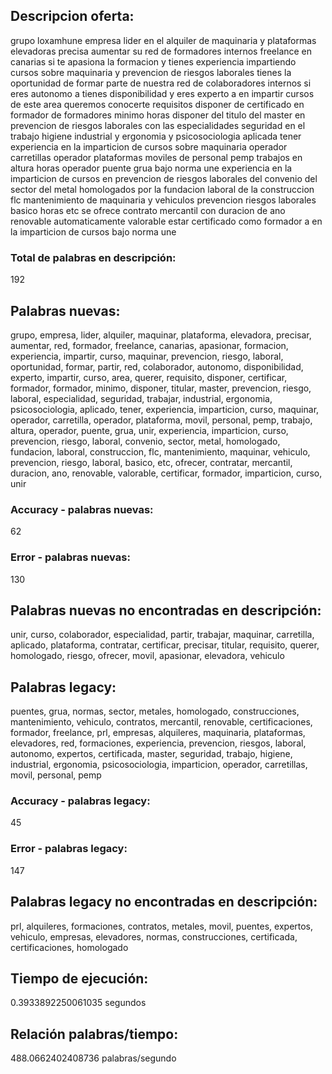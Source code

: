 ## Descripcion oferta: 
grupo loxamhune empresa lider en el alquiler de maquinaria y plataformas elevadoras precisa aumentar su red de formadores internos freelance en canarias si te apasiona la formacion y tienes experiencia impartiendo cursos sobre maquinaria y prevencion de riesgos laborales tienes la oportunidad de formar parte de nuestra red de colaboradores internos si eres autonomo a tienes disponibilidad y eres experto a en impartir cursos de este area queremos conocerte requisitos disponer de certificado en formador de formadores minimo horas disponer del titulo del master en prevencion de riesgos laborales con las especialidades seguridad en el trabajo higiene industrial y ergonomia y psicosociologia aplicada tener experiencia en la imparticion de cursos sobre maquinaria operador carretillas operador plataformas moviles de personal pemp trabajos en altura horas operador puente grua bajo norma une experiencia en la imparticion de cursos en prevencion de riesgos laborales del convenio del sector del metal homologados por la fundacion laboral de la construccion flc mantenimiento de maquinaria y vehiculos prevencion riesgos laborales basico horas etc se ofrece contrato mercantil con duracion de ano renovable automaticamente valorable estar certificado como formador a en la imparticion de cursos bajo norma une 
### Total de palabras en descripción: 
192

## Palabras nuevas: 
grupo, empresa, lider, alquiler, maquinar, plataforma, elevadora, precisar, aumentar, red, formador, freelance, canarias, apasionar, formacion, experiencia, impartir, curso, maquinar, prevencion, riesgo, laboral, oportunidad, formar, partir, red, colaborador, autonomo, disponibilidad, experto, impartir, curso, area, querer, requisito, disponer, certificar, formador, formador, minimo, disponer, titular, master, prevencion, riesgo, laboral, especialidad, seguridad, trabajar, industrial, ergonomia, psicosociologia, aplicado, tener, experiencia, imparticion, curso, maquinar, operador, carretilla, operador, plataforma, movil, personal, pemp, trabajo, altura, operador, puente, grua, unir, experiencia, imparticion, curso, prevencion, riesgo, laboral, convenio, sector, metal, homologado, fundacion, laboral, construccion, flc, mantenimiento, maquinar, vehiculo, prevencion, riesgo, laboral, basico, etc, ofrecer, contratar, mercantil, duracion, ano, renovable, valorable, certificar, formador, imparticion, curso, unir
### Accuracy - palabras nuevas: 
62
### Error - palabras nuevas: 
130
## Palabras nuevas no encontradas en descripción: 
unir, curso, colaborador, especialidad, partir, trabajar, maquinar, carretilla, aplicado, plataforma, contratar, certificar, precisar, titular, requisito, querer, homologado, riesgo, ofrecer, movil, apasionar, elevadora, vehiculo

## Palabras legacy: 
puentes, grua, normas, sector, metales, homologado, construcciones, mantenimiento, vehiculo, contratos, mercantil, renovable, certificaciones, formador, freelance, prl, empresas, alquileres, maquinaria, plataformas, elevadores, red, formaciones, experiencia, prevencion, riesgos, laboral, autonomo, expertos, certificada, master, seguridad, trabajo, higiene, industrial, ergonomia, psicosociologia, imparticion, operador, carretillas, movil, personal, pemp
### Accuracy - palabras legacy: 
45
### Error - palabras legacy: 
147
## Palabras legacy no encontradas en descripción: 
prl, alquileres, formaciones, contratos, metales, movil, puentes, expertos, vehiculo, empresas, elevadores, normas, construcciones, certificada, certificaciones, homologado

## Tiempo de ejecución: 
0.3933892250061035 segundos
## Relación palabras/tiempo: 
488.0662402408736 palabras/segundo
